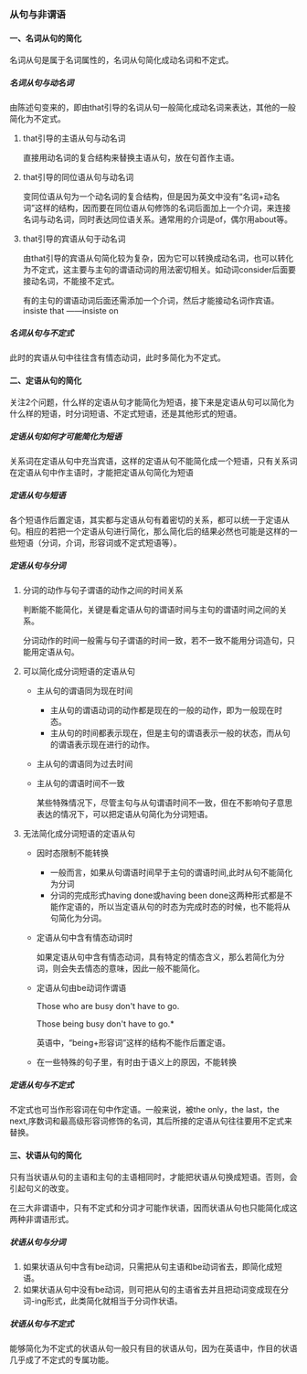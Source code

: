 ### 从句与非谓语

#### 一、名词从句的简化

名词从句是属于名词属性的，名词从句简化成动名词和不定式。

##### 名词从句与动名词

由陈述句变来的，即由that引导的名词从句一般简化成动名词来表达，其他的一般简化为不定式。

1. that引导的主语从句与动名词

   直接用动名词的复合结构来替换主语从句，放在句首作主语。

2. that引导的同位语从句与动名词

   变同位语从句为一个动名词的复合结构，但是因为英文中没有“名词+动名词”这样的结构，因而要在同位语从句修饰的名词后面加上一个介词，来连接名词与动名词，同时表达同位语关系。通常用的介词是of，偶尔用about等。

3. that引导的宾语从句于动名词

   由that引导的宾语从句简化较为复杂，因为它可以转换成动名词，也可以转化为不定式，这主要与主句的谓语动词的用法密切相关。如动词consider后面要接动名词，不能接不定式。

   有的主句的谓语动词后面还需添加一个介词，然后才能接动名词作宾语。insiste that ——insiste on

##### 名词从句与不定式

此时的宾语从句中往往含有情态动词，此时多简化为不定式。

#### 二、定语从句的简化

关注2个问题，什么样的定语从句才能简化为短语，接下来是定语从句可以简化为什么样的短语，时分词短语、不定式短语，还是其他形式的短语。

##### 定语从句如何才可能简化为短语

关系词在定语从句中充当宾语，这样的定语从句不能简化成一个短语，只有关系词在定语从句中作主语时，才能把定语从句简化为短语

##### 定语从句与短语

各个短语作后置定语，其实都与定语从句有着密切的关系，都可以统一于定语从句。相应的若把一个定语从句进行简化，那么简化后的结果必然也可能是这样的一些短语（分词，介词，形容词或不定式短语等）。

##### 定语从句与分词

1. 分词的动作与句子谓语的动作之间的时间关系

   判断能不能简化，关键是看定语从句的谓语时间与主句的谓语时间之间的关系。

   分词动作的时间一般需与句子谓语的时间一致，若不一致不能用分词造句，只能用定语从句。

2. 可以简化成分词短语的定语从句

   - 主从句的谓语同为现在时间

     - 主从句的谓语动词的动作都是现在的一般的动作，即为一般现在时态。
     - 主从句的时间都表示现在，但是主句的谓语表示一般的状态，而从句的谓语表示现在进行的动作。

   - 主从句的谓语同为过去时间

   - 主从句的谓语时间不一致

     某些特殊情况下，尽管主句与从句谓语时间不一致，但在不影响句子意思表达的情况下，可以把定语从句简化为分词短语。

3. 无法简化成分词短语的定语从句

   - 因时态限制不能转换

     - 一般而言，如果从句谓语时间早于主句的谓语时间,此时从句不能简化为分词
     - 分词的完成形式having done或having been done这两种形式都是不能作定语的，所以当定语从句的时态为完成时态的时候，也不能将从句简化为分词。

   - 定语从句中含有情态动词时

     如果定语从句中含有情态动词，具有特定的情态含义，那么若简化为分词，则会失去情态的意味，因此一般不能简化。

   - 定语从句由be动词作谓语

     Those who are busy don't have to go.

     Those being busy don't have to go.*

     英语中，“being+形容词”这样的结构不能作后置定语。

   - 在一些特殊的句子里，有时由于语义上的原因，不能转换

#####  定语从句与不定式

不定式也可当作形容词在句中作定语。一般来说，被the only，the last，the next,序数词和最高级形容词修饰的名词，其后所接的定语从句往往要用不定式来替换。

#### 三、状语从句的简化

只有当状语从句的主语和主句的主语相同时，才能把状语从句换成短语。否则，会引起句义的改变。

在三大非谓语中，只有不定式和分词才可能作状语，因而状语从句也只能简化成这两种非谓语形式。

##### 状语从句与分词

1. 如果状语从句中含有be动词，只需把从句主语和be动词省去，即简化成短语。
2. 如果状语从句中没有be动词，则可把从句的主语省去并且把动词变成现在分词-ing形式，此类简化就相当于分词作状语。

##### 状语从句与不定式

能够简化为不定式的状语从句一般只有目的状语从句，因为在英语中，作目的状语几乎成了不定式的专属功能。
